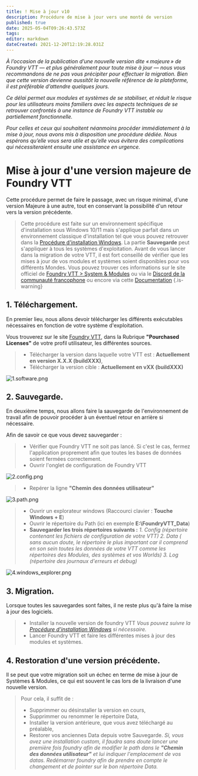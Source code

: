 ```yaml
---
title: ! Mise à jour v10
description: Procédure de mise à jour vers une monté de version
published: true
date: 2025-05-04T09:26:43.573Z
tags: 
editor: markdown
dateCreated: 2021-12-20T12:19:28.031Z
---
```


*À l’occasion de la publication d’une nouvelle version dite « majeure » de Foundry VTT — et plus généralement pour toute mise à jour — nous vous recommandons de ne pas vous précipiter pour effectuer la migration. Bien que cette version devienne aussitôt la nouvelle référence de la plateforme, il est préférable d’attendre quelques jours.*

*Ce délai permet aux modules et systèmes de se stabiliser, et réduit le risque pour les utilisateurs moins familiers avec les aspects techniques de se retrouver confrontés à une instance de Foundry VTT instable ou partiellement fonctionnelle.*

*Pour celles et ceux qui souhaitent néanmoins procéder immédiatement à la mise à jour, nous avons mis à disposition une procédure dédiée. Nous espérons qu’elle vous sera utile et qu’elle vous évitera des complications qui nécessiteraient ensuite une assistance en urgence.*

# Mise à jour d'une version majeure de Foundry VTT

Cette procédure permet de faire le passage, avec un risque minimal, d'une version Majeure à une autre, tout en conservant la possibilité d'un retour vers la version précédente.

> Cette procédure est faite sur un environnement spécifique d'installation sous Windows 10/11 mais s'applique parfait dans un environnement classique d'installation tel que vous pouvez retrouver dans la [Procédure d'installation Windows](https://foundryvtt.wiki/fr/pour-commencer/win). 
> La partie **Sauvegarde** peut s'appliquer à tous les systèmes d'exploitation.
> Avant de vous lancer dans la migration de votre VTT, il est fort conseillé de vérifier que les mises à jour de vos modules et systèmes soient disponibles pour vos différents Mondes. Vous pouvez trouver ces informations sur le site officiel de [Foundry VTT > System & Modules](https://foundryvtt.com/packages/) ou via le [Discord de la communauté francophone](https://discord.gg/pPSDNJk) ou encore via cette [Documentation](https://docs.google.com/spreadsheets/u/2/d/e/2PACX-1vRrcQL-r09Bi4MsbHUXlmOVx6DP4Ju143zRmk3HiUK2qU6gA3naxuSUcyv3EVhjMThXzJ_455jnyWfK/pubhtml?gid=0&single=true) {.is-warning} 



## 1. Téléchargement.

En premier lieu, nous allons devoir télécharger les différents exécutables nécessaires en fonction de votre système d'exploitation.

Vous trouverez sur le site [Foundry VTT](https://foundryvtt.com/), dans la Rubrique **"Pourchased Licenses"** de votre profil utilisateur, les différentes sources.

> - Télécharger la version dans laquelle votre VTT est : **Actuellement en version X.X.X (buildXXX)**,
> - Télécharger la version cible : **Actuellement en vXX (buildXXX)**

![1.software.png](/setup/winstall/1.software.png)

## 2. Sauvegarde.

En deuxième temps, nous allons faire la sauvegarde de l'environnement de travail afin de pouvoir procéder à un éventuel retour en arrière si nécessaire.


Afin de savoir ce que vous devez sauvegarder : 

> - Vérifier que Foundry VTT ne soit pas lancé. Si c'est le cas, fermez l'application proprement afin que toutes les bases de données soient fermées correctement.
> - Ouvrir l'onglet de configuration de Foundry VTT

![2.config.png](/setup/winstall/2.config.png)

> - Repérer la ligne **"Chemin des données utilisateur"**

![3.path.png](/setup/winstall/3.path.png)

> - Ouvrir un explorateur windows (Raccourci clavier : **Touche Windows + E**)
> - Ouvrir le répertoire du Path (ici en exemple **E:\FoundryVTT_Data**)
> - **Sauvegarder les trois répertoires suivants :**
		*1. Config (répertoire contenant les fichiers de configuration de votre VTT)*
    *2. Data ( sans aucun doute, le répertoire le plus important car il comprend en son sein toutes les données de votre VTT comme les répertoires des Modules, des systèmes et vos Worlds)*
    *3. Log (répertoire des journaux d'erreurs et debug)*

![4.windows_explorer.png](/setup/winstall/4.windows_explorer.png)

## 3. Migration.

Lorsque toutes les sauvegardes sont faites, il ne reste plus qu'à faire la mise à jour des logiciels.

> - Installer la nouvelle version de foundry VTT
		*Vous pouvez suivre la [Procédure d'installation Windows](https://foundryvtt.wiki/fr/pour-commencer/win#installation-de-foundry-virtual-tabletop) si nécessaire.*
> - Lancer Foundry VTT et faire les différentes mises à jour des modules et systèmes.

## 4. Restoration d'une version précédente.

Il se peut que votre migration soit un échec en terme de mise à jour de Systèmes & Modules, ce qui est souvent le cas lors de la livraison d'une nouvelle version.

> Pour cela, il suffit de : 
> - Supprimmer ou désinstaller la version en cours,
> - Supprimmer ou renommer le répertoire Data,
> - Installer la version antérieure, que vous avez téléchargé au préalable,
> - Restorer vos anciennes Data depuis votre Sauvegarde.
		*Si, vous avez une installation custom, il faudra sans doute lancer une première fois foundry afin de modifier le path dans le **"Chemin des données utilisateur"** et lui indiquer l'emplacement de vos datas. 
    Redémarrer foundry afin de prendre en compte le changement et de pointer sur le bon répertoire Data.*


